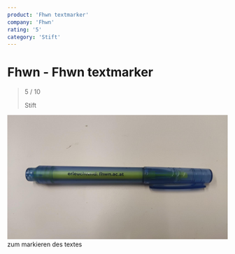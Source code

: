 ```yaml
---
product: 'Fhwn textmarker'
company: 'Fhwn'
rating: '5'
category: 'Stift'
---
```


# Fhwn - Fhwn textmarker
>
> 5 / 10
>
> Stift

![Fhwn textmarker](./assets/fhwn-fhwn-textmarker-7d6b5c22-e3f0-454e-bf85-4d2a5ba7923d.jpg)
zum markieren des textes

